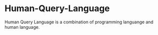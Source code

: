 # Human-Query-Language
Human Query Language is a combination of programming languange and human language.
